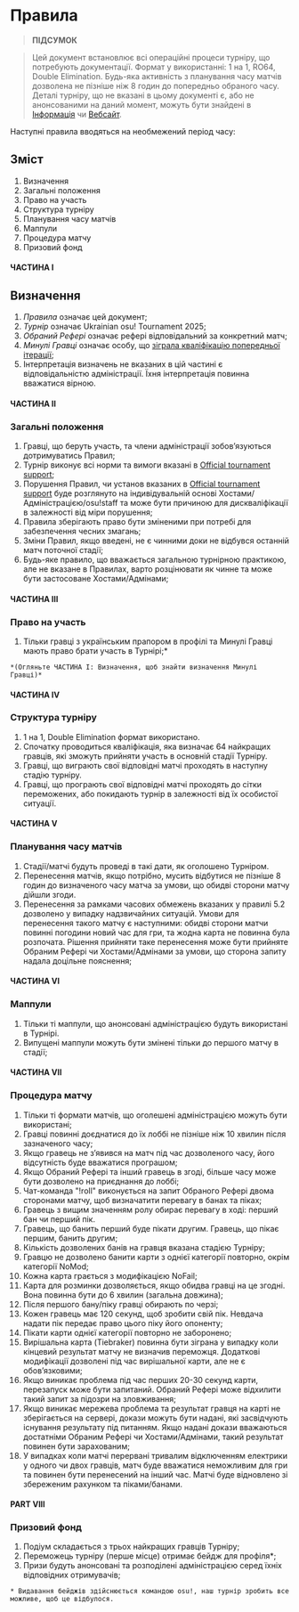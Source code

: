 # Правила

> **ПІДСУМОК**

> Цей документ встановлює всі операційні процеси турніру, що потребують документації. Формат у використанні: 1 на 1, RO64, Double Elimination. Будь-яка активність з планування часу матчів дозволена не пізніше ніж 8 годин до попередньо обраного часу. Деталі турніру, що не вказані в цьому документі є, або не анонсованими на даний момент, можуть бути знайдені в [Інформація]() чи [Вебсайт](https://osuukraine.com/).

Наступні правила вводяться на необмежений період часу:

## Зміст
1. Визначення
2. Загальні положення
3. Право на участь
4. Структура турніру
5. Планування часу матчів
6. Маппули
7. Процедура матчу
8. Призовий фонд

#### ЧАСТИНА I
## Визначення
1. *Правила* означає цей документ;
2. *Турнір* означає Ukrainian osu! Tournament 2025;
3. *Обраний Рефері* означає рефері відповідальний за конкретний матч;
4. *Минулі Гравці* означає особу, що [зіграла кваліфікацію попередньої ітерації](https://docs.google.com/spreadsheets/d/1tJJHJb7_l_XpYI78YZafjztugpsQYi20HNlNJz_8i9g/edit?gid=1540090866#gid=1540090866&range=A1);
5. Інтерпретація визначень не вказаних в цій частині є відповідальністю адміністрації. Їхня інтерпретація повинна вважатися вірною.

#### ЧАСТИНА II
### Загальні положення
1. Гравці, що беруть участь, та члени адміністрації зобовʼязуються дотримуватись Правил;
2. Турнір виконує всі норми та вимоги вказані в [Official tournament support](https://osu.ppy.sh/wiki/en/Tournaments/Official_support#staff);
3. Порушення Правил, чи установ вказаних в [Official tournament support](https://osu.ppy.sh/wiki/en/Tournaments/Official_support#staff) буде розглянуто на індивідувальній основі Хостами/Адміністрацією/osu!staff та може бути причиною для дискваліфікації в залежності від міри порушення;
4. Правила зберігають право бути зміненими при потребі для забезпечення чесних змагань;
5. Зміни Правил, якщо введені, не є чинними доки не відбувся останній матч поточної стадії;
6. Будь-яке правило, що вважається загальною турнірною практикою, але не вказане в Правилах, варто розцінювати як чинне та може бути застосоване Хостами/Адмінами;

#### ЧАСТИНА III
### Право на участь
1. Тільки гравці з українським прапором в профілі та Минулі Гравці мають право брати участь в Турнірі;*

`*(Огляньте ЧАСТИНА I: Визначення, щоб знайти визначення Минулі Гравці)*`

#### ЧАСТИНА IV
### Структура турніру
1. 1 на 1, Double Elimination формат використано.
2. Спочатку проводиться кваліфікація, яка визначає 64 найкращих гравців, які зможуть прийняти участь в основній стадії Турніру.
3. Гравці, що виграють свої відповідні матчі проходять в наступну стадію турніру.
4. Гравці, що програють свої відповідні матчі проходять до сітки переможених, або покидають турнір в залежності від їх особистої ситуації.

#### ЧАСТИНА V
### Планування часу матчів
1. Стадії/матчі будуть проведі в такі дати, як оголошено Турніром.
2. Перенесення матчів, якщо потрібно, мусить відбутися не пізніше 8 годин до визначеного часу матча за умови, що обидві сторони матчу дійшли згоди.
3. Перенесення за рамками часових обмежень вказаних у правилі 5.2 дозволено у випадку надзвичайних ситуацій. Умови для перенесення такого матчу є наступними: обидві сторони матчи повинні погодини новий час для гри, та жодна карта не повинна була розпочата. Рішення прийняти таке перенесення може бути прийняте Обраним Рефері чи Хостами/Адмінами за умови, що сторона запиту надала доцільне пояснення;

#### ЧАСТИНА VI
### Маппули
1. Тільки ті маппули, що анонсовані адміністрацією будуть використані в Турнірі.
2. Випущені маппули можуть бути змінені тільки до першого матчу в стадії;

#### ЧАСТИНА VII
### Процедура матчу
1. Тільки ті формати матчів, що оголешені адміністрацією можуть бути використані;
2. Гравці повинні доєднатися до їх лоббі не пізніше ніж 10 хвилин після зазначеного часу;
3. Якщо гравець не зʼявився на матч під час дозволеного часу, його відсутність буде вважатися програшом;
4. Якщо Обраний Рефері та інший гравець в згоді, більше часу може бути дозволено на приєднання до лоббі;
5. Чат-команда "!roll" виконується на запит Обраного Рефері двома сторонами матчу, щоб визначатити перевагу в банах та піках;
6. Гравець з вищим значенням ролу обирає перевагу в ході: перший бан чи перший пік.
7. Гравець, що банить перший буде пікати другим. Гравець, що пікає першим, банить другим;
8. Кількість дозволених банів на гравця вказана стадією Турніру;
9. Гравцю не дозволено банити карти з однієї категорії повторно, окрім категорії NoMod;
10. Кожна карта грається з модифікацією NoFail;
11. Карта для розминки дозволяється, якщо обидва гравці на це згодні. Вона повинна бути до 6 хвилин (загальна довжина);
12. Після першого бану/піку гравці обирають по черзі; 
13. Кожен гравець має 120 секунд, щоб зробити свій пік. Невдача надати пік передає право цього піку його опоненту;
14. Пікати карти однієї категорії повторно не заборонено;
15. Вирішальна карта (Tiebraker) повинна бути зіграна у випадку коли кінцевий результат матчу не визначив переможця. Додаткові модифікації дозволені під час вирішальної карти, але не є обовʼязковими;
16. Якщо виникає проблема під час перших 20-30 секунд карти, перезапуск може бути запитаний. Обраний Рефері може відхилити такий запит за підозри на зловживання;
17. Якщо виникає мережева проблема та результат гравця на карті не зберігається на сервері, докази можуть бути надані, які засвідчують існування результату під питанням. Якщо надані докази вважаються достатніми Обраним Рефері чи Хостами/Адмінами, такий результат повинен бути зарахованим;
18. У випадках коли матчі перервані тривалим відключенням електрики у одного чи двох гравців, матч буде вважатися неможливим для гри та повинен бути перенесений на інший час. Матчі буде відновлено зі збереженим рахунком та піками/банами.

#### PART VIII
### Призовий фонд
1. Подіум складається з трьох найкращих гравців Турніру;
2. Переможець турніру (перше місце) отримає бейдж для профіля*;
3. Призи будуть анонсовані та розподілені адміністрацією серед їхніх відповідних отримувачів;

`* Видавання бейджів здійснюється командою osu!, наш турнір зробить все можливе, щоб це відбулося.`